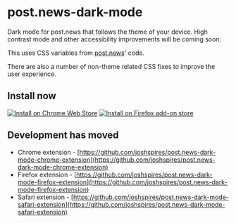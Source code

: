 # post.news-dark-mode
Dark mode for post.news that follows the theme of your device. High contrast mode and other accessibility improvements will be coming soon.

This uses CSS variables from [post.news](post.news)' code.

There are also a number of non-theme related CSS fixes to improve the user experience.
## Install now
[![Install on Chrome Web Store](https://storage.googleapis.com/web-dev-uploads/image/WlD8wC6g8khYWPJUsQceQkhXSlv1/UV4C4ybeBTsZt43U4xis.png)](https://chrome.google.com/webstore/detail/post-dark-mode/picbdkedfgbfoeknlglflddhgmmchomm)
[![Install on Firefox add-on store](https://blog.mozilla.org/addons/files/2015/11/get-the-addon.png)](https://addons.mozilla.org/en-US/firefox/addon/post-dark-mode/)
## Development has moved
- Chrome extension - [https://github.com/joshspires/post.news-dark-mode-chrome-extension](https://github.com/joshspires/post.news-dark-mode-chrome-extension)
- Firefox extension - [https://github.com/joshspires/post.news-dark-mode-firefox-extension](https://github.com/joshspires/post.news-dark-mode-firefox-extension)
- Safari extension - [https://github.com/joshspires/post.news-dark-mode-safari-extension](https://github.com/joshspires/post.news-dark-mode-safari-extension)
